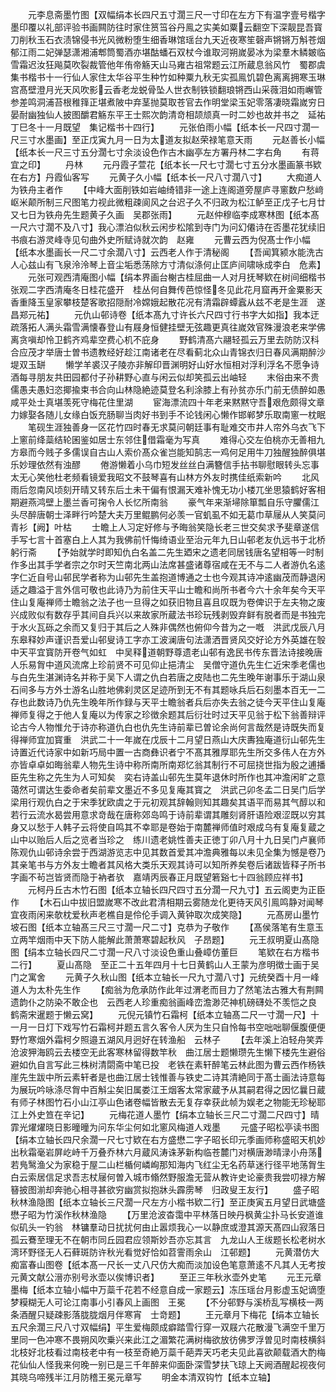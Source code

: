 <!-- { "loadSidebar": true } -->
　　元李息斋墨竹图【双幅绢本长四尺五寸濶三尺一寸印在左方下有温字壹号楷字墨印覆以礼部评验书画闗防往时家住筼筜谷丹鳯之实美如粟云翻空下深靓昆吾寳刀削秋玉石衣渍锦侵书光风微粉堕生细香琳馆瑶台九天近夜寒笙磬声锵锵万斛苍烟郁江雨二妃弹瑟潇湘浦郫筒蜀酒亦堪酤蟠石双杖今谁取河朔嵗晏冰为梁羣木鳞皴临雪霜迟汝狂飚莫吹裂裁管他年侑帝觞天山马雍古祖常题云江所蔵息翁风竹　蜀郡虞集书楷书十一行仙人家住太华谷平生种竹如种粟九秋无实孤鳯饥碧色离离拥寒玉琳宫髙壁澄月光天风吹影云香老龙蜕骨坠人世衣制铁锁翻琅锵西山采薇泪如雨嶰管参差鸣洞浦苔根稚箨正堪煮陂中弃茎抛莫取苍官去作明堂梁玉妃零落凄晓霜嵗穷日晏耐幽独仙人披图釂君觞东平王士熙次韵清竒相颉颃真一时二妙也故并书之　延祐丁巳冬十一月既望　集记楷书十四行】
　　元张伯雨小幅【纸本长一尺四寸濶一尺三寸水墨画】至正戊寅九月一日为太道友拟赵荣禄笔意天雨
　　元赵善长小幅【纸本长一尺三寸五分濶七寸余淡设色作古木幽亭左方署丹林二字右角
　　有蒋宜之印】
　　丹林
　　元丹霞子萱花【纸本长一尺七寸濶七寸五分水墨画篆书欵在右方】丹霞仙客写
　　元黄子久小幅【纸本长一尺八寸濶八寸】
　　大痴道人为铁舟主者作
　　【中峰大面削铁如岩岫绮错非一途上连阁道旁屋庐寻窻数户愁﨑岖米颠所制三尺图笔力视此微粗疎阆风之台迟子久不归政为松江鲈至正戊子七月廿又七日为铁舟先生题黄子久画　吴郡张雨】
　　元赵仲穆临李成寒林图【纸本髙一尺六寸濶不及八寸】我心漂泊似秋云闲步松隂到寺门为问幻僊诗在否墨花犹续旧书痕右游灵峰寺见句曲外史所赋诗就次韵　赵雍
　　元曹云西为倪髙士作小幅【纸本水墨画长一尺二寸余濶八寸】云西老人作于清秘阁
　　【吾闻箕颍水能洗古人心兹山有飞泉泠泠琴上音尘垢悉荡除方寸清似涤何止匡庐间啸咏成李白　危素】
　　元张可观西清庵图小幅【绢本界画台榭古桂屈曲一人对月抚琴欵在树间细楷书张观二字西清庵冬日桂花盛开　桂丛何自舞传芭惊怪冬见此花月窟再开金粟影天香重降玉皇家攀枝楚客歌招隠耐冷嫦娥起散花况有清霜辟蟫蠧从兹不老是生涯　遂昌郑元祐】
　　元仇山邨诗卷【纸本髙九寸许长六尺四寸行书字大如指】我本迂疏落拓人满头霜雪满懐春登山有屐身恒健挂壁无弦趣更真往嵗效官殊漫浪老来学佛离贪嗔却怜卫鹤齐鸡辈空费心机不庇身
　　野鹤清髙六翮轻孤云万里去防防汉科合应茂才举唐士曽书遗教经好趁江南诸老在尽看蓟北众山青锦衣归日春风满期醉沙堤双玉缾
　　懒学羊裘汉子陵亦非解印晋渊明好山好水恒相对浮利浮名不愿争诗酒每寻朋友共田园都付子孙耕野心直与闲云似却笑孤云出岫轻
　　末俗由来不贵儒愚夫愚妇恣揶揄束书合向山林隐絶迹莫登名利涂膝上有孙贫亦乐门前无债醉如愚咸平处士真堪羡死守梅花住里湖
　　宦海漂流四十年老来黙黙守吾艰危颇得文章力嫁娶各随儿女缘白饭充肠聊当肉好书到手不论钱闲心懒作邯郸梦乐取南窻一枕眠
　　笔砚生涯独善身一区花竹四时春无求莫问朝廷事有耻难交市井人帘外乌衣飞下上窻前绛蘂结轮囷鉴如居士东邻住借霜毫为写真
　　难得心交左伯桃亦无善相九方皋而今贱子多儒误自古山人索价髙众雀岂能知鹄志一鸡何足用牛刀独醒独醉俱堪乐妙理依然有浊醪
　　倦游懒着小乌巾短发丝丝白满簪信手拈书聊慰眼转头忘事太无心笑他杜老频看镜爱我昭文不鼓琴喜有山林方外友时携佳纸索新吟
　　北风雨后忽南风顷刻开晴又转东后土未干偏有恨漏天难补愧无功小楼兀坐思猿鹤好客相期避燕鸿壁上墨兰香可掬令人长忆所南翁
　　豪气年来渐埽除箪瓢自乐守臞儒江头尽醉唐朝士泽畔行吟楚大夫万里鲲鹏何必羡一官虮虱不如无葛巾草屦从人笑莫问青衫【阙】叶枯
　　士瞻上人习定好修与予晦翁笑隐长老三世交矣求予斐章遂信手写七言十首塞白上人其为我佛前忏悔绮语业至治元年九日山邨老友仇远书于北桥躬行斋
　　【予始就学时即知仇白名盖二先生廼宋之遗老同居钱唐名望相等一时制作多出其手学者宗之尔时天竺南北两山法席甚盛诸尊宿咸在无不与二人者游仇名逺字仁近自号山邨民学者称为山邨先生盖抱道博通之士也今观其诗冲逺幽茂而静退闲适之趣溢于言外信可敬也此诗乃为前住天平山士瞻和尚所书者今六十余年矣今天平住山复庵禅师士瞻翁之法子也一旦得之如获旧物且喜且叹既为卷俾识于左夫物之废兴成败似有数存乎其间自兵兴以来故家所蔵法书珍玩残剥毁弃鲜有脱者而是书独完于水火瓦砾之余而又复归于其后之人殊非偶然也俯仰今昔为之一嘅　洪武戊辰八月东皋释妙声谨识吾爱山邨叟诗工字亦工波澜唐句法潇洒晋贤风交好论方外英雄在彀中天平宜寳防开卷气如虹　中吴释道朝野尊遗老山邨有逸民书传东晋法诗接晚唐人乐易胷中道风流席上珍前贤不可见仰止挹清尘　吴僧守道仇先生仁近宋季老儒也与白先生湛渊诗名并称于吴下人谓之仇白若唐之皮陆也二先生晚年谢事乐于湖山泉石间多与方外士游名山胜地佛刹灵区足迹所到无不有其题咏兵后石刻墨本百无一二存也此数诗乃仇先生晚年所作録与天平士瞻翁者兵后亦失去翁之徒今天平住山复庵禅师复得之于他人复庵以为传家之珍徴余题其后衍壮时过天平见翁于松下翁善辩评论古今人物惟允于诗亦称道仇白也仇先生诗前辈已曽论余尚何言哉然是诗既失而复得禅师宜加寳重　洪武二十一年嵗在戊辰十二月望日燕山大庆夀独庵道衍山邨先生诗置近代诗家中如新巧局中置一古商彝识者宁不髙其雅厚耶先生所交多伟人在方外亦皆卓卓如晦翁辈人物先生诗中称所南所南郑忆翁其制行不可屈挠世指为殷之逋播臣先生称之先生为人可知矣　奕右诗盖山邨先生莫年退休时所作也其冲澹闲旷之意蔼然可谓达生委命者矣前辈文墨近不多见复庵其寳之　洪武己卯冬孟二日吴门后学梁用行观仇白之于宋季犹欧虞之于元初观其辞翰则知其趣矣其语平而易其气醇以和若行云流水曷尝用意求竒哉在唐称郊岛鸣于诗前辈谓其雕刻肾肝语险艰涩既以穷其身又以愁于人韩子云将使自鸣其不幸耶是卷始于南麓禅师值时艰成乌有复庵复蔵之山中以贻后人后之览者当珍之　练川遗老姚性善夫正徳丁卯八月十九日吴门卢襄师陈观仇山邨诗余尝于西湖游览志中见其数首爱其冲澹典雅每以未见全集为憾是卷乃其亲笔书与方外友士瞻者其风格大类乐天观其诗可以知所养矣卷后诸跋皆释子所书字画不茍岂皆贤而隐于衲者欤　嘉靖丙辰春正月既望箬谿七十四翁顾应祥书】
　　元柯丹丘古木竹石图【纸本立轴长四尺四寸五分濶一尺九寸】五云阁吏为正臣作
　　【木石山中拔旧盟嵗寒不改此君清相期云雾随龙化更待天风引鳯鸣静对闻琴宜夜雨闲来欹枕爱秋声老樵自是伶伦手调入黄钟取次成笑隐】
　　元髙房山墨竹坡石图【纸本立轴髙三尺三寸濶一尺二寸】克恭为子敬作
　　【髙侯落笔有生意玉立两竿烟雨中天下防人能解此萧萧寒碧起秋风　子昂题】
　　元王叔明夏山髙隐图【绢本立轴长四尺二寸濶一尺八寸淡设色重山叠嶂仿董巨
　　笔欵在右方楷书二行】
　　夏山髙隐　至正二十五年四月十七日黄鹤山人王蒙为彦明徴士画于吴门之寓舍
　　元黄子久秋山图【纸本立轴长一尺九寸濶八寸】元统癸酉十月一峰道人为太朴先生作
　　【痴翁为危承防作此年过渭老而目力了然笔法古雅大有荆闗遗韵仆之防染不敢企也　云西老人珍重痴翁画峰峦澹渺茫神机磅礴处不羡恺之良　鹤斋宋暹题于懒云窝】
　　元倪元镇竹石霜柯【纸本立轴髙二尺一寸濶一尺】十一月一日灯下戏写竹石霜柯并题五言久客令人厌为生只自怜每书空咄咄聊偃腹便便野竹寒烟外霜柯夕照邉五湖风月迥好在转渔船　云林子
　　【去年溪上泊轻舟笑弄沧波狎海鸥云去楼空无此客寒林留得数竿秋　曲江居士题懒瓒先生懒下楼先生避俗避如仇自言写此三株树清閟斋中笔已投　老铁在素轩醉笔云林此图为曹云西作杨铁崖先生跋中所云素轩者是也曲江居士钱惟善与铁史二诗其清絶同于髙士画法诗意每为展玩吟咏涤尽胷中百斛尘矣旧属娄江王烟客太常家蔵予从其嗣君得之因忆曩日蔵有师子林图竹石小山江亭山色诸卷幅皆散去无复存幸获此帧为娱老之物能无珍秘耶　江上外史笪在辛记】
　　元梅花道人墨竹【绢本立轴长三尺二寸濶二尺四寸】晴霏光燿燿晓日影曈曈为问东华尘何如北窻风梅道人戏墨
　　元盛子昭松亭读书图【绢本立轴长四尺余濶一尺七寸欵在右方盛懋二字子昭长印元季画师称盛昭天机妙出秋霜毫岩屏屹峙千万叠乔林六月蔵风涛诛茅新构临苍麓门对横唐渺晴渌小舟荡若鳬鹥渔父为家稳于屋二山栏楯何嶙峋那知海内飞红尘无名药草迷行径平地荡胷生白云索居信足求吾志杖屦何曽入城市翛然野服澹无营从教许史论豪贵我尝叨禄方解簮披图湔却奔驰心相寻甚欲穷幽赏拟抱牀头霹雳琴　归政叟王友行】
　　盛子昭秋林渔隐图【纸本立轴长三尺濶一尺左方小楷书欵二行】至正庚寅五月望日武塘盛懋子昭为竹溪作秋林渔隐
　　【万里沧波杳霭中平林落日映丹枫黄尘扑马长安道谁似矶头一钓翁　林镛羣动日扰扰何由止嚣烦我心一以静庶或澄其源天髙四山寂落日孤云鶱至理无不在朝市同丘园君应领斯妙吾亦忘其言　九龙山人王绂题长松老树水湾环野径无人石藓斑防许秋光看觉好恰如苕霅雨余山　江邨题】
　　元黄潜仿大痴富春山图卷【纸本髙一尺长一丈八尺仿大痴而淡加设色笔意萧逺不凡其人无考按元黄文献公溍亦别号氷壶以俟博识者】
　　至正三年秋氷壶外史笔
　　元王元章墨梅【纸本立轴小幅中万蘂千花若不经意自成一家题云】冻压瑶台月影虚玉妃谪堕梦糢糊无人可论江南事小引春风上画图　王冕
　　【不分邨野与溪桥乱写横枝一两条酒醒只疑疎影落胧胧烟月伴寒宵　士竒题】
　　王元章月下梅花【绢本立轴长五尺余濶三尺八寸双幅绢】平生爱梅颇成癖踏雪行穿一双屐六花散漫飞满空千里万里同一色冲寒不畏朔风吹乗兴来此江之湄繁花满树梅欲放彷佛罗浮曽见时南枝横斜北枝好北枝看过南枝老中有一枝至奇絶万蘂千葩弄天巧老夫见此喜欲颠载酒大酌梅花仙仙人怪我来何晚一别已是三千年醉来仰面卧深雪梦扶飞琼上天阙酒醒起视夜何其晓乌啼残半江月防稽王冕元章写
　　明金本清双钩竹【纸本立轴】
